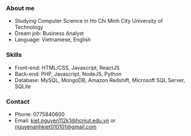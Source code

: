 ### About me

- Studying Computer Science in Ho Chi Minh City University of Technology
- Dream job: Business Analyst
- Language: Vietnamese, English

### Skills

- Front-end: HTML/CSS, Javascript, ReactJS
- Back-end: PHP, Javascript, NodeJS, Python
- Database: MySQL, MongoDB, Amazon Redshift, Microsoft SQL Server, SQLite

### Contact

- Phone: 0775840600
- Email: kiet.nguyen112k1@hcmut.edu.vn or nguyenanhkiet010101@gmail.com
